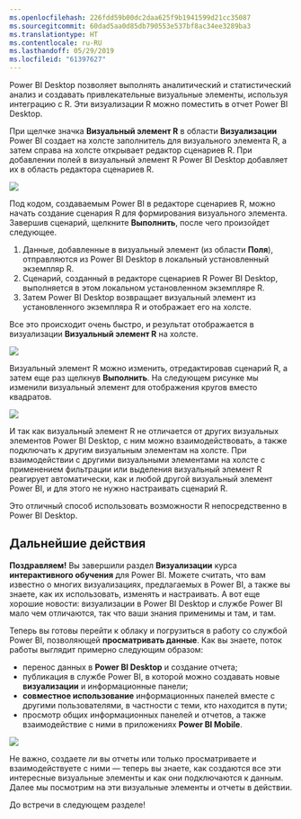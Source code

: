 ```yaml
---
ms.openlocfilehash: 226fdd59b00dc2daa625f9b1941599d21cc35087
ms.sourcegitcommit: 60dad5aa0d85db790553e537bf8ac34ee3289ba3
ms.translationtype: HT
ms.contentlocale: ru-RU
ms.lasthandoff: 05/29/2019
ms.locfileid: "61397627"
---
```

Power BI Desktop позволяет выполнять аналитический и статистический анализ и создавать привлекательные визуальные элементы, используя интеграцию с R. Эти визуализации R можно поместить в отчет Power BI Desktop.

При щелчке значка **Визуальный элемент R** в области **Визуализации** Power BI создает на холсте заполнитель для визуального элемента R, а затем справа на холсте открывает редактор сценариев R. При добавлении полей в визуальный элемент R Power BI Desktop добавляет их в область редактора сценариев R.

![](media/3-11h-r-visual-integration/3-11h_1.png)

Под кодом, создаваемым Power BI в редакторе сценариев R, можно начать создание сценария R для формирования визуального элемента. Завершив сценарий, щелкните **Выполнить**, после чего произойдет следующее.

1. Данные, добавленные в визуальный элемент (из области **Поля**), отправляются из Power BI Desktop в локальный установленный экземпляр R.
2. Сценарий, созданный в редакторе сценариев R Power BI Desktop, выполняется в этом локальном установленном экземпляре R.
3. Затем Power BI Desktop возвращает визуальный элемент из установленного экземпляра R и отображает его на холсте.

Все это происходит очень быстро, и результат отображается в визуализации **Визуальный элемент R** на холсте.

![](media/3-11h-r-visual-integration/3-11h_2.png)

Визуальный элемент R можно изменить, отредактировав сценарий R, а затем еще раз щелкнув **Выполнить**. На следующем рисунке мы изменили визуальный элемент для отображения кругов вместо квадратов.

![](media/3-11h-r-visual-integration/3-11h_3.png)

И так как визуальный элемент R не отличается от других визуальных элементов Power BI Desktop, с ним можно взаимодействовать, а также подключать к другим визуальным элементам на холсте. При взаимодействии с другими визуальными элементами на холсте с применением фильтрации или выделения визуальный элемент R реагирует автоматически, как и любой другой визуальный элемент Power BI, и для этого не нужно настраивать сценарий R.

Это отличный способ использовать возможности R непосредственно в Power BI Desktop.

## <a name="next-steps"></a>Дальнейшие действия
**Поздравляем!** Вы завершили раздел **Визуализации** курса **интерактивного обучения** для Power BI. Можете считать, что вам известно о многих визуализациях, предлагаемых в Power BI, а также вы знаете, как их использовать, изменять и настраивать. А вот еще хорошие новости: визуализации в Power BI Desktop и службе Power BI мало чем отличаются, так что ваши знания применимы и там, и там.

Теперь вы готовы перейти к облаку и погрузиться в работу со службой Power BI, позволяющей **просматривать данные**. Как вы знаете, поток работы выглядит примерно следующим образом:

* перенос данных в **Power BI Desktop** и создание отчета;
* публикация в службе Power BI, в которой можно создавать новые **визуализации** и информационные панели;
* **совместное использование** информационных панелей вместе с другими пользователями, в частности с теми, кто находится в пути;
* просмотр общих информационных панелей и отчетов, а также взаимодействие с ними в приложениях **Power BI Mobile**.

![](media/3-11h-r-visual-integration/c0a1_1.png)

Не важно, создаете ли вы отчеты или только просматриваете и взаимодействуете с ними — теперь вы знаете, как создаются все эти интересные визуальные элементы и как они подключаются к данным. Далее мы посмотрим на эти визуальные элементы и отчеты в действии.

До встречи в следующем разделе!

